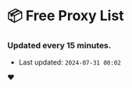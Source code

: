 # :package: Free Proxy List
### Updated every 15 minutes.

- Last updated: `2024-07-31 00:02`

:heart:
